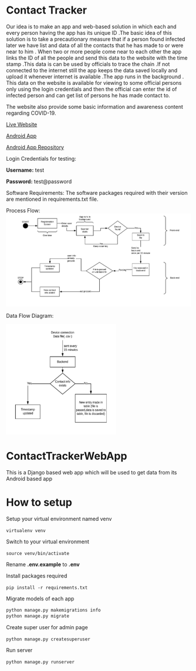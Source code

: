 # Contact Tracker

Our idea is to make an app and web-based solution in which each and every person having the app has its unique ID .The basic idea of this solution is to take a precautionary measure that if a person found infected later we have list and data of all the contacts that he has made to or were near to him . When two or more people come near to each other the app links the ID of all the people and send this data to the website with the time stamp .This data is can be used by officials to trace the chain .If not connected to the internet still the app keeps the data saved locally and upload it whenever internet is available .The app runs in the background . This data on the website is available for viewing to some official persons only using the login credentials and then the official can enter the id of infected person and can get list of persons he has made contact to.

The website also provide some basic information and awareness content regarding COVID-19.

[Live Website](https://coronacontacttracker.herokuapp.com/)

[Android App](/static/ContactTracker.apk)

[Android App Repository](https://github.com/my68tron/ContactTrackerAndroidApp)

Login Credentials for testing:

**Username:** test

**Password:** test@password

Software Requirements:
The software packages required with their version are mentioned in requirements.txt file.

Process Flow:
![img1](/static/images/process_flow.jpeg)

Data Flow Diagram:

<img src="/static/images/data_flow.jpeg" alt="" width="300" height="300">

# ContactTrackerWebApp

This is a Django based web app which will be used to get data from its Android based app

# How to setup

Setup your virtual environment named venv

`virtualenv venv`

Switch to your virtual environment

`source venv/bin/activate`

Rename **.env.example** to __**.env**__

Install packages required

`pip install -r requirements.txt`

Migrate models of each app

```python
python manage.py makemigrations info
python manage.py migrate
```

Create super user for admin page

`python manage.py createsuperuser`

Run server

`python manage.py runserver`
